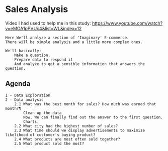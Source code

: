 # Sales Analysis

Video I had used to help me in this study: https://www.youtube.com/watch?v=eMOA1pPVUc4&list=WL&index=12


    Here We'll analyze a section of 'Imaginary' E-commerce.
    There will be simple analysis and a little more complex ones.
        
    We'll basically:
        Make a question.
        Prepare data to respond it
        And analyze to get a sensible information that answers the question.

## Agenda 
    1 - Data Exploration
    2 - Data analysis
        2.1 What was the best month for sales? How much was earned that month?¶
            Clean up the data
            Now, We can finally find out the answer to the first question.
            Charts.
        2.2 What city had the highest number of sales?
        2.3 What time should we display advertisements to maximize likelihood of customer's buying product?
        2.4 What products are most often sold together?
        2.5 What product sold the most? 
